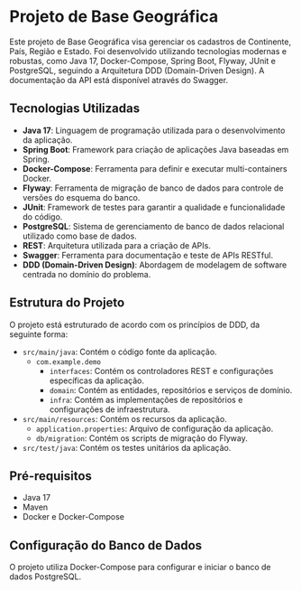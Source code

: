 # Projeto de Base Geográfica

Este projeto de Base Geográfica visa gerenciar os cadastros de Continente, País, Região e Estado. 
Foi desenvolvido utilizando tecnologias modernas e robustas, como Java 17, Docker-Compose, Spring Boot, Flyway, JUnit e 
PostgreSQL, seguindo a Arquitetura DDD (Domain-Driven Design). A documentação da API está disponível através do Swagger.

## Tecnologias Utilizadas

- **Java 17**: Linguagem de programação utilizada para o desenvolvimento da aplicação.
- **Spring Boot**: Framework para criação de aplicações Java baseadas em Spring.
- **Docker-Compose**: Ferramenta para definir e executar multi-containers Docker.
- **Flyway**: Ferramenta de migração de banco de dados para controle de versões do esquema do banco.
- **JUnit**: Framework de testes para garantir a qualidade e funcionalidade do código.
- **PostgreSQL**: Sistema de gerenciamento de banco de dados relacional utilizado como base de dados.
- **REST**: Arquitetura utilizada para a criação de APIs.
- **Swagger**: Ferramenta para documentação e teste de APIs RESTful.
- **DDD (Domain-Driven Design)**: Abordagem de modelagem de software centrada no domínio do problema.

## Estrutura do Projeto

O projeto está estruturado de acordo com os princípios de DDD, da seguinte forma:

- `src/main/java`: Contém o código fonte da aplicação.
    - `com.example.demo`
        - `interfaces`: Contém os controladores REST e configurações específicas da aplicação.
        - `domain`: Contém as entidades, repositórios e serviços de domínio.
        - `infra`: Contém as implementações de repositórios e configurações de infraestrutura.
- `src/main/resources`: Contém os recursos da aplicação.
    - `application.properties`: Arquivo de configuração da aplicação.
    - `db/migration`: Contém os scripts de migração do Flyway.
- `src/test/java`: Contém os testes unitários da aplicação.

## Pré-requisitos

- Java 17
- Maven
- Docker e Docker-Compose

## Configuração do Banco de Dados

O projeto utiliza Docker-Compose para configurar e iniciar o banco de dados PostgreSQL.

